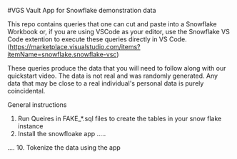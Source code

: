 #VGS Vault App for Snowflake demonstration data

This repo contains queries that one can cut and paste into a Snowflake Workbook or, if you are using VSCode as your editor, use the Snowflake VS Code extention to execute these queries directly in VS Code. (https://marketplace.visualstudio.com/items?itemName=snowflake.snowflake-vsc) 

These queries produce the data that you will need to follow along with our quickstart video. The data is not real and was randomly generated. Any data that may be close to a real individual's personal data is purely coincidental. 

General instructions
1. Run Queires in FAKE_*.sql files to create the tables in your snow flake instance
2. Install the snowfloake app
.....

....
10. Tokenize the data using the app



